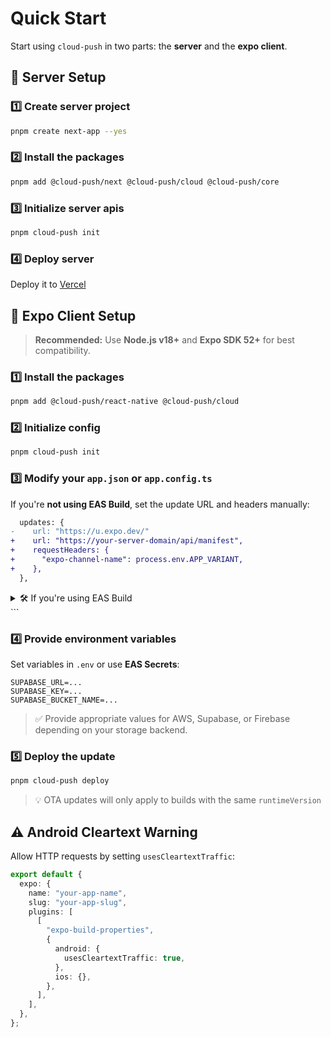 # Quick Start


Start using `cloud-push` in two parts: the **server** and the **expo client**.

## 📡 Server Setup

### 1️⃣ Create server project

```bash
pnpm create next-app --yes
```
### 2️⃣ Install the packages

```bash
pnpm add @cloud-push/next @cloud-push/cloud @cloud-push/core
```

### 3️⃣ Initialize server apis

```bash
pnpm cloud-push init
```

### 4️⃣ Deploy server

Deploy it to [Vercel](https://vercel.com)


## 📱 Expo Client Setup


> **Recommended:** Use **Node.js v18+** and **Expo SDK 52+** for best compatibility.



### 1️⃣ Install the packages

```bash
pnpm add @cloud-push/react-native @cloud-push/cloud
```

### 2️⃣ Initialize config

```bash
pnpm cloud-push init
```

### 3️⃣ Modify your `app.json` or `app.config.ts`

If you're **not using EAS Build**, set the update URL and headers manually:

```diff
  updates: {
-    url: "https://u.expo.dev/"
+    url: "https://your-server-domain/api/manifest",
+    requestHeaders: {
+      "expo-channel-name": process.env.APP_VARIANT,
+    },
  },
````

<details>
  <summary>🛠️ If you're using EAS Build</summary>

You don't need to manually set `requestHeaders`. Instead, configure the channel in `eas.json`:

```json
{
  "build": {
    "production": {
      "channel": "stable"
    },
    "preview": {
      "channel": "beta"
    }
  }
}
```

> In this example, builds triggered with the `--profile preview` option will use the `beta` channel, while `--profile production` uses `stable`.

</details>
```

### 4️⃣ Provide environment variables

Set variables in `.env` or use **EAS Secrets**:

```env
SUPABASE_URL=...
SUPABASE_KEY=...
SUPABASE_BUCKET_NAME=...
```

> ✅ Provide appropriate values for AWS, Supabase, or Firebase depending on your storage backend.

### 5️⃣ Deploy the update

```bash
pnpm cloud-push deploy
```

> 💡 OTA updates will only apply to builds with the same `runtimeVersion`


## ⚠️ Android Cleartext Warning

Allow HTTP requests by setting `usesCleartextTraffic`:

```ts
export default {
  expo: {
    name: "your-app-name",
    slug: "your-app-slug",
    plugins: [
      [
        "expo-build-properties",
        {
          android: {
            usesCleartextTraffic: true,
          },
          ios: {},
        },
      ],
    ],
  },
};
```
